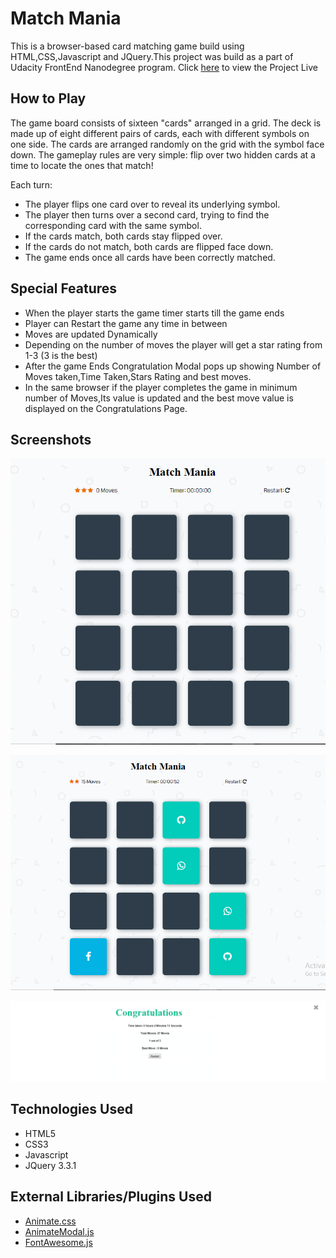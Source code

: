 # Match Mania

This is a browser-based card matching game build using HTML,CSS,Javascript and JQuery.This project was build as a part of Udacity FrontEnd Nanodegree program.
Click [here](https://sakshianand.github.io/Memory-Match/) to view the Project Live
## How to Play

The game board consists of sixteen "cards" arranged in a grid. The deck is made up of eight different pairs of cards, each with different symbols on one side. The cards are arranged randomly on the grid with the symbol face down. The gameplay rules are very simple: flip over two hidden cards at a time to locate the ones that match!

Each turn:

 * The player flips one card over to reveal its underlying symbol.
 * The player then turns over a second card, trying to find the corresponding card with the same symbol.
 * If the cards match, both cards stay flipped over.
 * If the cards do not match, both cards are flipped face down.
 * The game ends once all cards have been correctly matched.

## Special Features

 * When the player starts the game timer starts till the game ends
 * Player can Restart the game any time in between
 * Moves are updated Dynamically
 * Depending on the number of moves the player will get a star rating from 1-3 (3 is the best)
 * After the game Ends Congratulation Modal pops up showing Number of Moves taken,Time Taken,Stars Rating and best moves.
 * In the same browser if the player completes the game in minimum number of Moves,Its value is updated  and the best move value is displayed on the Congratulations Page.

 ## Screenshots

![Start Game](screenshots/startgame.PNG)

![Game](screenshots/game.PNG)

![Game Finished](screenshots/gamefinished.PNG )


 ## Technologies Used

 * HTML5
 * CSS3
 * Javascript
 * JQuery 3.3.1

 ## External Libraries/Plugins Used
 * [Animate.css](https://daneden.github.io/animate.css/)
 * [AnimateModal.js](http://joaopereirawd.github.io/animatedModal.js/)
 * [FontAwesome.js](https://fontawesome.com/)



